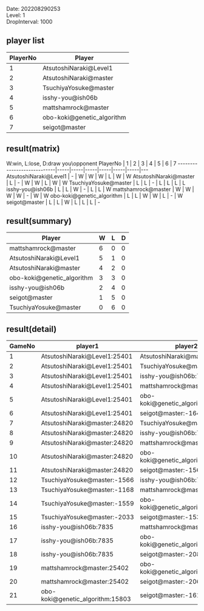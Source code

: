 Date: 202208290253  
Level: 1  
DropInterval: 1000  
## player list
PlayerNo  |  Player
----------|----------------------------
1         |  AtsutoshiNaraki@Level1
2         |  AtsutoshiNaraki@master
3         |  TsuchiyaYosuke@master
4         |  isshy-you@ish06b
5         |  mattshamrock@master
6         |  obo-koki@genetic_algorithm
7         |  seigot@master
## result(matrix)
W:win, L:lose, D:draw
you\opponent PlayerNo       |  1  |  2  |  3  |  4  |  5  |  6  |  7
----------------------------|-----|-----|-----|-----|-----|-----|---
AtsutoshiNaraki@Level1      |  -  |  W  |  W  |  W  |  L  |  W  |  W
AtsutoshiNaraki@master      |  L  |  -  |  W  |  W  |  L  |  W  |  W
TsuchiyaYosuke@master       |  L  |  L  |  -  |  L  |  L  |  L  |  L
isshy-you@ish06b            |  L  |  L  |  W  |  -  |  L  |  L  |  W
mattshamrock@master         |  W  |  W  |  W  |  W  |  -  |  W  |  W
obo-koki@genetic_algorithm  |  L  |  L  |  W  |  W  |  L  |  -  |  W
seigot@master               |  L  |  L  |  W  |  L  |  L  |  L  |  -
## result(summary)
Player                      |  W  |  L  |  D
----------------------------|-----|-----|---
mattshamrock@master         |  6  |  0  |  0
AtsutoshiNaraki@Level1      |  5  |  1  |  0
AtsutoshiNaraki@master      |  4  |  2  |  0
obo-koki@genetic_algorithm  |  3  |  3  |  0
isshy-you@ish06b            |  2  |  4  |  0
seigot@master               |  1  |  5  |  0
TsuchiyaYosuke@master       |  0  |  6  |  0
## result(detail)
GameNo  |  player1                           |  player2
--------|------------------------------------|----------------------------------
1       |  AtsutoshiNaraki@Level1:25401      |  AtsutoshiNaraki@master:24820
2       |  AtsutoshiNaraki@Level1:25401      |  TsuchiyaYosuke@master:-1602
3       |  AtsutoshiNaraki@Level1:25401      |  isshy-you@ish06b:7835
4       |  AtsutoshiNaraki@Level1:25401      |  mattshamrock@master:25402
5       |  AtsutoshiNaraki@Level1:25401      |  obo-koki@genetic_algorithm:15803
6       |  AtsutoshiNaraki@Level1:25401      |  seigot@master:-1640
7       |  AtsutoshiNaraki@master:24820      |  TsuchiyaYosuke@master:-1605
8       |  AtsutoshiNaraki@master:24820      |  isshy-you@ish06b:7835
9       |  AtsutoshiNaraki@master:24820      |  mattshamrock@master:25402
10      |  AtsutoshiNaraki@master:24820      |  obo-koki@genetic_algorithm:15803
11      |  AtsutoshiNaraki@master:24820      |  seigot@master:-1564
12      |  TsuchiyaYosuke@master:-1566       |  isshy-you@ish06b:7835
13      |  TsuchiyaYosuke@master:-1168       |  mattshamrock@master:25402
14      |  TsuchiyaYosuke@master:-1559       |  obo-koki@genetic_algorithm:15803
15      |  TsuchiyaYosuke@master:-2033       |  seigot@master:-1534
16      |  isshy-you@ish06b:7835             |  mattshamrock@master:25402
17      |  isshy-you@ish06b:7835             |  obo-koki@genetic_algorithm:15803
18      |  isshy-you@ish06b:7835             |  seigot@master:-2088
19      |  mattshamrock@master:25402         |  obo-koki@genetic_algorithm:15803
20      |  mattshamrock@master:25402         |  seigot@master:-2067
21      |  obo-koki@genetic_algorithm:15803  |  seigot@master:-1612
